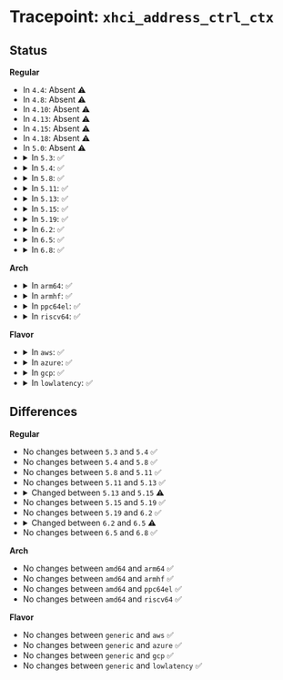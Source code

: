 # Tracepoint: <code>xhci_address_ctrl_ctx</code>

## Status
<b>Regular</b>
<ul>
<li>
In <code>4.4</code>: Absent ⚠️
</li>
<li>
In <code>4.8</code>: Absent ⚠️
</li>
<li>
In <code>4.10</code>: Absent ⚠️
</li>
<li>
In <code>4.13</code>: Absent ⚠️
</li>
<li>
In <code>4.15</code>: Absent ⚠️
</li>
<li>
In <code>4.18</code>: Absent ⚠️
</li>
<li>
In <code>5.0</code>: Absent ⚠️
</li>
<li>
<details>
<summary>In <code>5.3</code>: ✅</summary>

Event:

```c
struct trace_event_raw_xhci_log_ctrl_ctx {
    struct trace_entry ent;
    u32 drop;
    u32 add;
    char __data[0];
};
```
Function:

```c
void trace_event_raw_event_xhci_log_ctrl_ctx(void *__data, struct xhci_input_control_ctx *ctrl_ctx);
```
</details>
</li>
<li>
<details>
<summary>In <code>5.4</code>: ✅</summary>

Event:

```c
struct trace_event_raw_xhci_log_ctrl_ctx {
    struct trace_entry ent;
    u32 drop;
    u32 add;
    char __data[0];
};
```
Function:

```c
void trace_event_raw_event_xhci_log_ctrl_ctx(void *__data, struct xhci_input_control_ctx *ctrl_ctx);
```
</details>
</li>
<li>
<details>
<summary>In <code>5.8</code>: ✅</summary>

Event:

```c
struct trace_event_raw_xhci_log_ctrl_ctx {
    struct trace_entry ent;
    u32 drop;
    u32 add;
    char __data[0];
};
```
Function:

```c
void trace_event_raw_event_xhci_log_ctrl_ctx(void *__data, struct xhci_input_control_ctx *ctrl_ctx);
```
</details>
</li>
<li>
<details>
<summary>In <code>5.11</code>: ✅</summary>

Event:

```c
struct trace_event_raw_xhci_log_ctrl_ctx {
    struct trace_entry ent;
    u32 drop;
    u32 add;
    char __data[0];
};
```
Function:

```c
void trace_event_raw_event_xhci_log_ctrl_ctx(void *__data, struct xhci_input_control_ctx *ctrl_ctx);
```
</details>
</li>
<li>
<details>
<summary>In <code>5.13</code>: ✅</summary>

Event:

```c
struct trace_event_raw_xhci_log_ctrl_ctx {
    struct trace_entry ent;
    u32 drop;
    u32 add;
    char __data[0];
};
```
Function:

```c
void trace_event_raw_event_xhci_log_ctrl_ctx(void *__data, struct xhci_input_control_ctx *ctrl_ctx);
```
</details>
</li>
<li>
<details>
<summary>In <code>5.15</code>: ✅</summary>

Event:

```c
struct trace_event_raw_xhci_log_ctrl_ctx {
    struct trace_entry ent;
    u32 drop;
    u32 add;
    u32 __data_loc_str;
    char __data[0];
};
```
Function:

```c
void trace_event_raw_event_xhci_log_ctrl_ctx(void *__data, struct xhci_input_control_ctx *ctrl_ctx);
```
</details>
</li>
<li>
<details>
<summary>In <code>5.19</code>: ✅</summary>

Event:

```c
struct trace_event_raw_xhci_log_ctrl_ctx {
    struct trace_entry ent;
    u32 drop;
    u32 add;
    u32 __data_loc_str;
    char __data[0];
};
```
Function:

```c
void trace_event_raw_event_xhci_log_ctrl_ctx(void *__data, struct xhci_input_control_ctx *ctrl_ctx);
```
</details>
</li>
<li>
<details>
<summary>In <code>6.2</code>: ✅</summary>

Event:

```c
struct trace_event_raw_xhci_log_ctrl_ctx {
    struct trace_entry ent;
    u32 drop;
    u32 add;
    u32 __data_loc_str;
    char __data[0];
};
```
Function:

```c
void trace_event_raw_event_xhci_log_ctrl_ctx(void *__data, struct xhci_input_control_ctx *ctrl_ctx);
```
</details>
</li>
<li>
<details>
<summary>In <code>6.5</code>: ✅</summary>

Event:

```c
struct trace_event_raw_xhci_log_ctrl_ctx {
    struct trace_entry ent;
    u32 drop;
    u32 add;
    char __data[0];
};
```
Function:

```c
void trace_event_raw_event_xhci_log_ctrl_ctx(void *__data, struct xhci_input_control_ctx *ctrl_ctx);
```
</details>
</li>
<li>
<details>
<summary>In <code>6.8</code>: ✅</summary>

Event:

```c
struct trace_event_raw_xhci_log_ctrl_ctx {
    struct trace_entry ent;
    u32 drop;
    u32 add;
    char __data[0];
};
```
Function:

```c
void trace_event_raw_event_xhci_log_ctrl_ctx(void *__data, struct xhci_input_control_ctx *ctrl_ctx);
```
</details>
</li>
</ul>
<b>Arch</b>
<ul>
<li>
<details>
<summary>In <code>arm64</code>: ✅</summary>

Event:

```c
struct trace_event_raw_xhci_log_ctrl_ctx {
    struct trace_entry ent;
    u32 drop;
    u32 add;
    char __data[0];
};
```
Function:

```c
void trace_event_raw_event_xhci_log_ctrl_ctx(void *__data, struct xhci_input_control_ctx *ctrl_ctx);
```
</details>
</li>
<li>
<details>
<summary>In <code>armhf</code>: ✅</summary>

Event:

```c
struct trace_event_raw_xhci_log_ctrl_ctx {
    struct trace_entry ent;
    u32 drop;
    u32 add;
    char __data[0];
};
```
Function:

```c
void trace_event_raw_event_xhci_log_ctrl_ctx(void *__data, struct xhci_input_control_ctx *ctrl_ctx);
```
</details>
</li>
<li>
<details>
<summary>In <code>ppc64el</code>: ✅</summary>

Event:

```c
struct trace_event_raw_xhci_log_ctrl_ctx {
    struct trace_entry ent;
    u32 drop;
    u32 add;
    char __data[0];
};
```
Function:

```c
void trace_event_raw_event_xhci_log_ctrl_ctx(void *__data, struct xhci_input_control_ctx *ctrl_ctx);
```
</details>
</li>
<li>
<details>
<summary>In <code>riscv64</code>: ✅</summary>

Event:

```c
struct trace_event_raw_xhci_log_ctrl_ctx {
    struct trace_entry ent;
    u32 drop;
    u32 add;
    char __data[0];
};
```
Function:

```c
void trace_event_raw_event_xhci_log_ctrl_ctx(void *__data, struct xhci_input_control_ctx *ctrl_ctx);
```
</details>
</li>
</ul>
<b>Flavor</b>
<ul>
<li>
<details>
<summary>In <code>aws</code>: ✅</summary>

Event:

```c
struct trace_event_raw_xhci_log_ctrl_ctx {
    struct trace_entry ent;
    u32 drop;
    u32 add;
    char __data[0];
};
```
Function:

```c
void trace_event_raw_event_xhci_log_ctrl_ctx(void *__data, struct xhci_input_control_ctx *ctrl_ctx);
```
</details>
</li>
<li>
<details>
<summary>In <code>azure</code>: ✅</summary>

Event:

```c
struct trace_event_raw_xhci_log_ctrl_ctx {
    struct trace_entry ent;
    u32 drop;
    u32 add;
    char __data[0];
};
```
Function:

```c
void trace_event_raw_event_xhci_log_ctrl_ctx(void *__data, struct xhci_input_control_ctx *ctrl_ctx);
```
</details>
</li>
<li>
<details>
<summary>In <code>gcp</code>: ✅</summary>

Event:

```c
struct trace_event_raw_xhci_log_ctrl_ctx {
    struct trace_entry ent;
    u32 drop;
    u32 add;
    char __data[0];
};
```
Function:

```c
void trace_event_raw_event_xhci_log_ctrl_ctx(void *__data, struct xhci_input_control_ctx *ctrl_ctx);
```
</details>
</li>
<li>
<details>
<summary>In <code>lowlatency</code>: ✅</summary>

Event:

```c
struct trace_event_raw_xhci_log_ctrl_ctx {
    struct trace_entry ent;
    u32 drop;
    u32 add;
    char __data[0];
};
```
Function:

```c
void trace_event_raw_event_xhci_log_ctrl_ctx(void *__data, struct xhci_input_control_ctx *ctrl_ctx);
```
</details>
</li>
</ul>

## Differences
<b>Regular</b>
<ul>
<li>
No changes between <code>5.3</code> and <code>5.4</code> ✅
</li>
<li>
No changes between <code>5.4</code> and <code>5.8</code> ✅
</li>
<li>
No changes between <code>5.8</code> and <code>5.11</code> ✅
</li>
<li>
No changes between <code>5.11</code> and <code>5.13</code> ✅
</li>
<li>
<details>
<summary>Changed between <code>5.13</code> and <code>5.15</code> ⚠️</summary>
<ul>
<li>
<b>Event changed. </b>
</li>
<li>
<b>Field added. </b>
<code>u32 __data_loc_str</code>
</li>
</ul>
</details>
</li>
<li>
No changes between <code>5.15</code> and <code>5.19</code> ✅
</li>
<li>
No changes between <code>5.19</code> and <code>6.2</code> ✅
</li>
<li>
<details>
<summary>Changed between <code>6.2</code> and <code>6.5</code> ⚠️</summary>
<ul>
<li>
<b>Event changed. </b>
</li>
<li>
<b>Field removed. </b>
<code>u32 __data_loc_str</code>
</li>
</ul>
</details>
</li>
<li>
No changes between <code>6.5</code> and <code>6.8</code> ✅
</li>
</ul>
<b>Arch</b>
<ul>
<li>
No changes between <code>amd64</code> and <code>arm64</code> ✅
</li>
<li>
No changes between <code>amd64</code> and <code>armhf</code> ✅
</li>
<li>
No changes between <code>amd64</code> and <code>ppc64el</code> ✅
</li>
<li>
No changes between <code>amd64</code> and <code>riscv64</code> ✅
</li>
</ul>
<b>Flavor</b>
<ul>
<li>
No changes between <code>generic</code> and <code>aws</code> ✅
</li>
<li>
No changes between <code>generic</code> and <code>azure</code> ✅
</li>
<li>
No changes between <code>generic</code> and <code>gcp</code> ✅
</li>
<li>
No changes between <code>generic</code> and <code>lowlatency</code> ✅
</li>
</ul>
